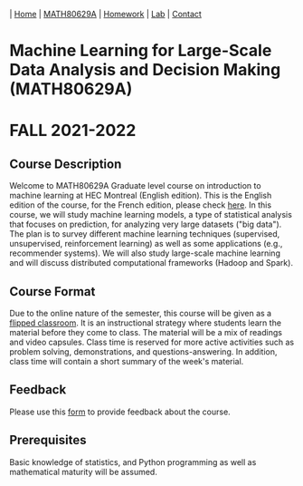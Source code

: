 | [Home](index.md) | [MATH80629A]() | [Homework]() | [Lab]() | [Contact]()
# Machine Learning for Large-Scale Data Analysis and Decision Making (MATH80629A)

# FALL 2021-2022

## Course Description
Welcome to MATH80629A Graduate level course on introduction to machine learning at HEC Montreal (English edition). This is the English edition of the course, for the French edition, please check [here](http://www.cs.toronto.edu/~lcharlin/courses/80-629/).
In this course, we will study machine learning models, a type of statistical analysis that focuses on prediction, for analyzing very large datasets ("big data").
The plan is to survey different machine learning techniques (supervised, unsupervised, reinforcement learning) as well as some applications (e.g., recommender systems). We will also study large-scale machine learning and will discuss distributed computational frameworks (Hadoop and Spark).


## Course Format
Due to the online nature of the semester, this course will be given as a [flipped classroom](). It is an instructional strategy where students learn the material before they come to class. The material will be a mix of readings and video capsules. Class time is reserved for more active activities such as problem solving, demonstrations, and questions-answering. In addition, class time will contain a short summary of the week's material.

## Feedback
Please use this [form]() to provide feedback about the course.

## Prerequisites
Basic knowledge of statistics, and Python programming as well as mathematical maturity will be assumed.


